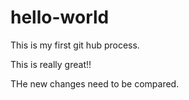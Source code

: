 # hello-world
This is my first git hub process.

This is really great!!


THe new changes need to be compared.
